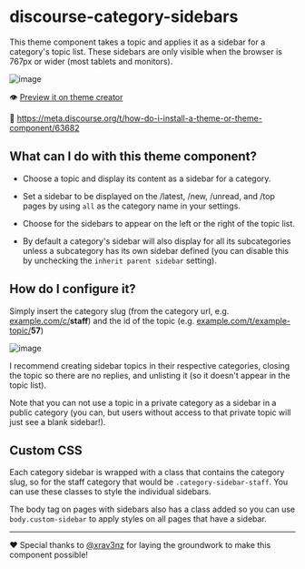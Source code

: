 # discourse-category-sidebars

This theme component takes a topic and applies it as a sidebar for a category's topic list. These sidebars are only visible when the browser is 767px or wider (most tablets and monitors).

![image](https://user-images.githubusercontent.com/5862206/214492836-6dcb5dde-d0cf-4ee8-9811-2cf135b95c7b.png)

:eye: [Preview it on theme creator](https://theme-creator.discourse.org/theme/awesomerobot/discourse-category-sidebars)

:thinking: https://meta.discourse.org/t/how-do-i-install-a-theme-or-theme-component/63682

## What can I do with this theme component?

- Choose a topic and display its content as a sidebar for a category.

- Set a sidebar to be displayed on the /latest, /new, /unread, and /top pages by using `all` as the category name in your settings.

- Choose for the sidebars to appear on the left or the right of the topic list.

- By default a category's sidebar will also display for all its subcategories unless a subcategory has its own sidebar defined (you can disable this by unchecking the `inherit parent sidebar` setting).

## How do I configure it?

Simply insert the category slug (from the category url, e.g. [example.com/c/](#)**staff**) and the id of the topic (e.g. [example.com/t/example-topic/](#)**57**)

![image](https://user-images.githubusercontent.com/5862206/214492886-e5c35808-6c82-4ade-8eed-062c70851d7f.png)

I recommend creating sidebar topics in their respective categories, closing the topic so there are no replies, and unlisting it (so it doesn't appear in the topic list).

Note that you can not use a topic in a private category as a sidebar in a public category (you can, but users without access to that private topic will just see a blank sidebar!).

## Custom CSS

Each category sidebar is wrapped with a class that contains the category slug, so for the staff category that would be `.category-sidebar-staff`. You can use these classes to style the individual sidebars.

The body tag on pages with sidebars also has a class added so you can use `body.custom-sidebar` to apply styles on all pages that have a sidebar.

---

:heart: Special thanks to [@xrav3nz](https://github.com/xrav3nz) for laying the groundwork to make this component possible!
